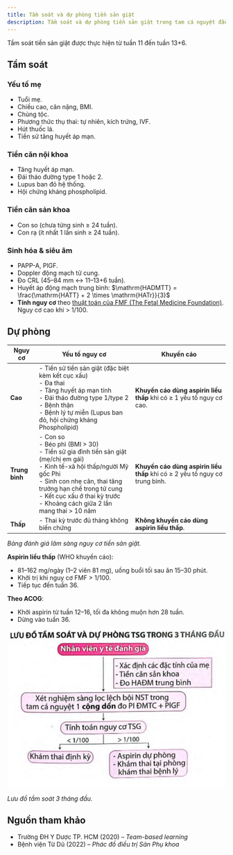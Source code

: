 ```yaml
---
title: Tầm soát và dự phòng tiền sản giật
description: Tầm soát và dự phòng tiền sản giật trong tam cá nguyệt đầu.
---
```


Tầm soát tiền sản giật được thực hiện từ tuần 11 đến tuần 13+6.

## Tầm soát

### Yếu tố mẹ

- Tuổi mẹ.
- Chiều cao, cân nặng, BMI.
- Chủng tộc.
- Phương thức thụ thai: tự nhiên, kích trứng, IVF.
- Hút thuốc lá.
- Tiền sử tăng huyết áp mạn.

### Tiền căn nội khoa

- Tăng huyết áp mạn.
- Đái tháo đường type 1 hoặc 2.
- Lupus ban đỏ hệ thống.
- Hội chứng kháng phospholipid.

### Tiền căn sản khoa

- Con so (chưa từng sinh ≥ 24 tuần).
- Con rạ (ít nhất 1 lần sinh ≥ 24 tuần).

### Sinh hóa & siêu âm

- PAPP-A, PlGF.
- Doppler động mạch tử cung.
- Đo CRL (45–84 mm ↔ 11–13+6 tuần).
- Huyết áp động mạch trung bình: $\mathrm{HADMTT} = \frac{\mathrm{HATT} + 2 \times \mathrm{HATr}}{3}$
- **Tính nguy cơ** theo [thuật toán của FMF (The Fetal Medicine Foundation)](https://fetalmedicine.org/research/assess/preeclampsia/first-trimester). Nguy cơ cao khi > 1/100.


## Dự phòng

| Nguy cơ        | Yếu tố nguy cơ                                                                                                                                                                                                                                                               | Khuyến cáo                                                                  |
| -------------- | ---------------------------------------------------------------------------------------------------------------------------------------------------------------------------------------------------------------------------------------------------------------------------- | --------------------------------------------------------------------------- |
| **Cao**        | - Tiền sử tiền sản giật (đặc biệt kèm kết cục xấu)<br>- Đa thai<br>- Tăng huyết áp mạn tính<br>- Đái tháo đường type 1/type 2<br>- Bệnh thận<br>- Bệnh lý tự miễn (Lupus ban đỏ, hội chứng kháng Phospholipid)                                                               | **Khuyến cáo dùng aspirin liều thấp** khi có ≥ 1 yếu tố nguy cơ cao.        |
| **Trung bình** | - Con so<br>- Béo phì (BMI > 30)<br>- Tiền sử gia đình tiền sản giật (mẹ/chị em gái)<br>- Kinh tế-xã hội thấp/người Mỹ gốc Phi<br>- Sinh con nhẹ cân, thai tăng trưởng hạn chế trong tử cung<br>- Kết cục xấu ở thai kỳ trước<br>- Khoảng cách giữa 2 lần mang thai > 10 năm | **Khuyến cáo dùng aspirin liều thấp** khi có ≥ 2 yếu tố nguy cơ trung bình. |
| **Thấp**       | - Thai kỳ trước đủ tháng không biến chứng                                                                                                                                                                                                                                    | **Không khuyến cáo dùng aspirin liều thấp**.                                |

_Bảng đánh giá lâm sàng nguy cơ tiền sản giật._

**Aspirin liều thấp** (WHO khuyến cáo):

- 81–162 mg/ngày (1–2 viên 81 mg), uống buổi tối sau ăn 15–30 phút.
- Khởi trị khi nguy cơ FMF > 1/100.
- Tiếp tục đến tuần 36.

**Theo ACOG**:
- Khởi aspirin từ tuần 12–16, tối đa không muộn hơn 28 tuần.
- Dừng vào tuần 36.

![Lưu đồ tầm soát tiền sản giật 3 tháng đầu](../../../../assets/san-khoa/tang-huyet-ap-thai-ky/luu-do-tam-soat-tien-san-giat-3-thang-dau.png)

_Lưu đồ tầm soát 3 tháng đầu._

## Nguồn tham khảo

- Trường ĐH Y Dược TP. HCM (2020) – _Team-based learning_
- Bệnh viện Từ Dũ (2022) – _Phác đồ điều trị Sản Phụ khoa_
